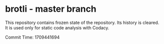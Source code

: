 # brotli - master branch

This repository contains frozen state of the repository.
Its history is cleared. It is used only for static code
analysis with Codacy.

Commit Time: 1709441694